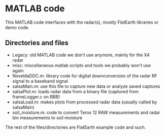 # MATLAB code

This MATLAB code interfaces with the radar(s), mostly FlatEarth libraries or demo code. 

## Directories and files

- Legacy: old MATLAB code we don't use anymore, mainly for the X4 radar
- misc: miscellaneous matlab scripts and tools we probably won't use again
- NoveldaDDC.m: library code for digital downconversion of the radar RF signal to a baseband signal
- salsaMain.m: use this file to capture new data or analyze saved captures
- salsaPlot.m: loads radar data from a binary file (captured from frameLogger.c on BBB)
- salsaLoad.m: makes plots from processed radar data (usually called by salsaMain)
- soil_moisture.m: code to convert Teros 12 RAW measurements and radar bin measurements to soil moisture

The rest of the files/directories are FlatEarth example code and such.
